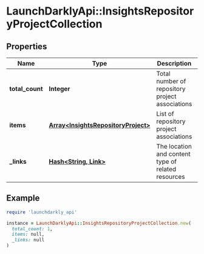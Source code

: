 # LaunchDarklyApi::InsightsRepositoryProjectCollection

## Properties

| Name | Type | Description | Notes |
| ---- | ---- | ----------- | ----- |
| **total_count** | **Integer** | Total number of repository project associations |  |
| **items** | [**Array&lt;InsightsRepositoryProject&gt;**](InsightsRepositoryProject.md) | List of repository project associations |  |
| **_links** | [**Hash&lt;String, Link&gt;**](Link.md) | The location and content type of related resources | [optional] |

## Example

```ruby
require 'launchdarkly_api'

instance = LaunchDarklyApi::InsightsRepositoryProjectCollection.new(
  total_count: 1,
  items: null,
  _links: null
)
```

